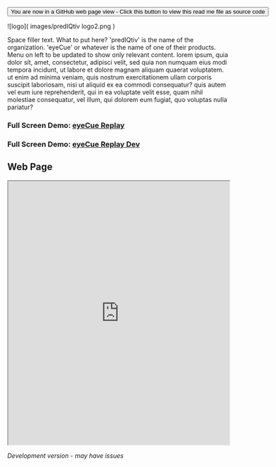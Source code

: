 <span style=display:none; >[You are now in a GitHub source code view - click this link to view Read Me file as a web page]( http://predIQtiv.github.io/ "View file as a web page." )
</span>
<div><input type=button onclick=window.location.href='https://github.com/prediqtiv/prediqtiv.github.io';
value='You are now in a GitHub web page view - Click this button to view this read me file as source code' ></div>

![logo]( images/predIQtiv logo2.png )

Space filler text. What to put here? 'predIQtiv' is the name of the organization. 'eyeCue' or whatever is the name of one of their products. Menu on left to be updated to show only relevant content. lorem ipsum, quia dolor sit, amet, consectetur, adipisci velit, sed quia non numquam eius modi tempora incidunt, ut labore et dolore magnam aliquam quaerat voluptatem. ut enim ad minima veniam, quis nostrum exercitationem ullam corporis suscipit laboriosam, nisi ut aliquid ex ea commodi consequatur? quis autem vel eum iure reprehenderit, qui in ea voluptate velit esse, quam nihil molestiae consequatur, vel illum, qui dolorem eum fugiat, quo voluptas nulla pariatur?


### Full Screen Demo: [eyeCue Replay ]( https://prediqtiv.github.io/eye-cue/ )

### Full Screen Demo: [eyeCue Replay Dev ]( https://prediqtiv.github.io/eye-cue/dev/ )


## Web Page

<iframe src="https://prediqtiv.github.io/eye-cue/dev/index.html" width=100% height=600px ></iframe>

_Development version - may have issues_

